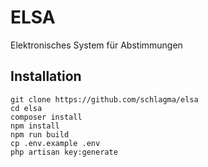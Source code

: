 # ELSA

Elektronisches System für Abstimmungen

## Installation

```
git clone https://github.com/schlagma/elsa
cd elsa
composer install
npm install
npm run build
cp .env.example .env
php artisan key:generate
```